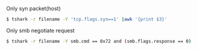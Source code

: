 Only syn packet(host)
```sh
$ tshark -r filename -Y 'tcp.flags.syn==1' |awk '{print $3}'
```

Only smb negotiate request
```sh
$ tshark -r filename -Y smb.cmd == 0x72 and (smb.flags.response == 0)
```
